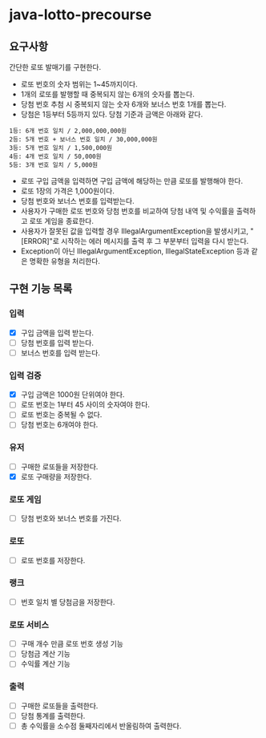 # java-lotto-precourse

## 요구사항

간단한 로또 발매기를 구현한다.

- 로또 번호의 숫자 범위는 1~45까지이다.
- 1개의 로또를 발행할 때 중복되지 않는 6개의 숫자를 뽑는다.
- 당첨 번호 추첨 시 중복되지 않는 숫자 6개와 보너스 번호 1개를 뽑는다.
- 당첨은 1등부터 5등까지 있다. 당첨 기준과 금액은 아래와 같다.
```
1등: 6개 번호 일치 / 2,000,000,000원
2등: 5개 번호 + 보너스 번호 일치 / 30,000,000원
3등: 5개 번호 일치 / 1,500,000원
4등: 4개 번호 일치 / 50,000원
5등: 3개 번호 일치 / 5,000원
```
- 로또 구입 금액을 입력하면 구입 금액에 해당하는 만큼 로또를 발행해야 한다.
- 로또 1장의 가격은 1,000원이다.
- 당첨 번호와 보너스 번호를 입력받는다.
- 사용자가 구매한 로또 번호와 당첨 번호를 비교하여 당첨 내역 및 수익률을 출력하고 로또 게임을 종료한다.
- 사용자가 잘못된 값을 입력할 경우 IllegalArgumentException을 발생시키고, "[ERROR]"로 시작하는 에러 메시지를 출력 후 그 부분부터 입력을 다시 받는다.
- Exception이 아닌 IllegalArgumentException, IllegalStateException 등과 같은 명확한 유형을 처리한다.
  
## 구현 기능 목록 

### 입력
- [x] 구입 금액을 입력 받는다.
- [ ] 당첨 번호를 입력 받는다.
- [ ] 보너스 번호를 입력 받는다.

### 입력 검증
- [x] 구입 금액은 1000원 단위여야 한다.
- [ ] 로또 번호는 1부터 45 사이의 숫자여야 한다.
- [ ] 로또 번호는 중복될 수 없다.
- [ ] 당첨 번호는 6개여야 한다.

### 유저
- [ ] 구매한 로또들을 저장한다.
- [x] 로또 구매량을 저장한다.

### 로또 게임
- [ ] 당첨 번호와 보너스 번호를 가진다.

### 로또
- [ ] 로또 번호를 저장한다.

### 랭크
- [ ] 번호 일치 별 당첨금을 저장한다.

### 로또 서비스
- [ ] 구매 개수 만큼 로또 번호 생성 기능
- [ ] 당첨금 계산 기능
- [ ] 수익률 계산 기능

### 출력
- [ ] 구매한 로또들을 출력한다.
- [ ] 당첨 통계를 출력한다.
- [ ] 총 수익률을 소수점 둘째자리에서 반올림하여 출력한다.
